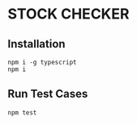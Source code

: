 # STOCK CHECKER

## Installation

```
npm i -g typescript
npm i
```

## Run Test Cases

```
npm test
```
